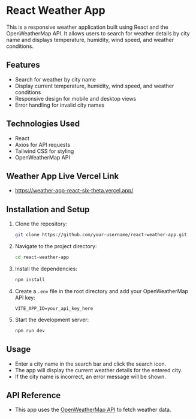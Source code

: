 # React Weather App

This is a responsive weather application built using React and the OpenWeatherMap API. It allows users to search for weather details by city name and displays temperature, humidity, wind speed, and weather conditions.

## Features
- Search for weather by city name
- Display current temperature, humidity, wind speed, and weather conditions
- Responsive design for mobile and desktop views
- Error handling for invalid city names

## Technologies Used
- React
- Axios for API requests
- Tailwind CSS for styling
- OpenWeatherMap API

## Weather App Live Vercel Link 
- https://weather-app-react-six-theta.vercel.app/
## Installation and Setup
1. Clone the repository:
    ```bash
    git clone https://github.com/your-username/react-weather-app.git
    ```
2. Navigate to the project directory:
    ```bash
    cd react-weather-app
    ```
3. Install the dependencies:
    ```bash
    npm install
    ```
4. Create a `.env` file in the root directory and add your OpenWeatherMap API key:
    ```
    VITE_APP_ID=your_api_key_here
    ```
5. Start the development server:
    ```bash
    npm run dev
    ```

## Usage
- Enter a city name in the search bar and click the search icon.
- The app will display the current weather details for the entered city.
- If the city name is incorrect, an error message will be shown.

## API Reference
- This app uses the [OpenWeatherMap API](https://openweathermap.org/api) to fetch weather data.

